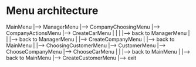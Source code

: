 # Menu architecture

MainMenu  |--> ManagerMenu          |--> CompanyChoosingMenu |--> CompanyActionsMenu |--> CreateCarMenu
          |                         |                        |                       |--> back to ManagerMenu
          |                         |                        |--> back to ManagerMenu
          |                         |--> CreateCompanyMenu
          |                         |--> back to MainMenu
          |
          |--> ChoosingCustomerMenu |--> CustomerMenu        |--> ChooseCompanyMenu |--> ChooseCarMenu
          |                         |                        |--> back to MainMenu
          |                         |--> back to MainMenu
          |--> CreateCustomerMenu
          |--> exit